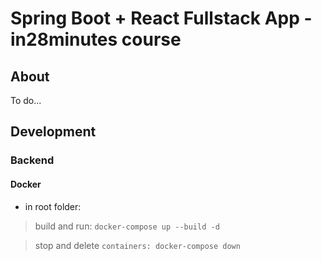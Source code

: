 # Spring Boot + React Fullstack App - in28minutes course

## About 

To do...

## Development

### Backend

#### Docker

- in root folder:

> build and run: `docker-compose up --build -d`

> stop and delete `containers: docker-compose down`